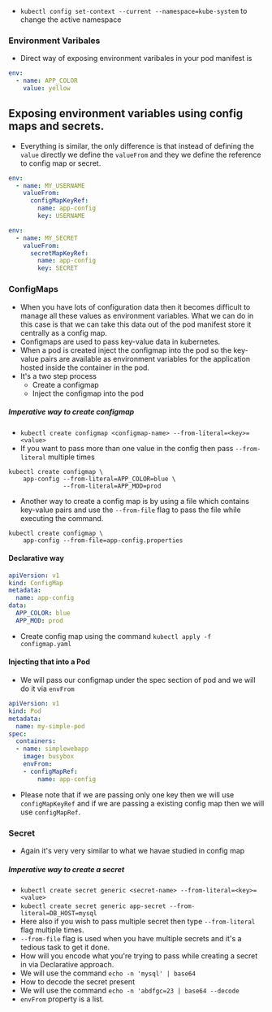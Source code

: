- `kubectl config set-context --current --namespace=kube-system` to change the active namespace

### Environment Varibales

- Direct way of exposing environment varibales in your pod manifest is 
```yaml
env:
  - name: APP_COLOR
    value: yellow
```

## Exposing environment variables using config maps and secrets. 
- Everything is similar, the only difference is that instead of defining the `value` directly we define the `valueFrom` and they we define the reference to config map or secret. 

```yaml
env:
  - name: MY_USERNAME
    valueFrom:
      configMapKeyRef:
        name: app-config
        key: USERNAME
```

```yaml
env:
  - name: MY_SECRET
    valueFrom:
      secretMapKeyRef:
        name: app-config
        key: SECRET
```

### ConfigMaps
- When you have lots of configuration data then it becomes difficult to manage all these values as environment variables. What we can do in this case is that we can take this data out of the pod manifest store it centrally as a config map. 
- Configmaps are used to pass key-value data in kubernetes. 
- When a pod is created inject the configmap into the pod so the key-value pairs are available as environment variables for the application hosted inside the container in the pod. 
- It's a two step process
  - Create a configmap
  - Inject the configmap into the pod 

##### Imperative way to create configmap
- `kubectl create configmap <configmap-name> --from-literal=<key>=<value>`
- If you want to pass more than one value in the config then pass `--from-literal` multiple times
```
kubectl create configmap \
    app-config --from-literal=APP_COLOR=blue \
               --from-literal=APP_MOD=prod
```

- Another way to create a config map is by using a file which contains key-value pairs and use the `--from-file` flag to pass the file while executing the command. 
```
kubectl create configmap \ 
    app-config --from-file=app-config.properties
```

#### Declarative way 
```yaml
apiVersion: v1
kind: ConfigMap
metadata:
  name: app-config 
data: 
  APP_COLOR: blue
  APP_MOD: prod
```
- Create config map using the command `kubectl apply -f configmap.yaml`

#### Injecting that into a Pod 
- We will pass our configmap under the spec section of pod and we will do it via `envFrom`

```yaml
apiVersion: v1
kind: Pod
metadata:
  name: my-simple-pod
spec:
  containers:
  - name: simplewebapp
    image: busybox
    envFrom:
    - configMapRef:
        name: app-config
```
- Please note that if we are passing only one key then we will use `configMapKeyRef` and if we are passing a existing config map then we will use `configMapRef`. 

### Secret 
- Again it's very very similar to what we havae studied in config map

##### Imperative way to create a secret 
- `kubectl create secret generic <secret-name> --from-literal=<key>=<value>`
- `kubectl create secret generic app-secret --from-literal=DB_HOST=mysql`
- Here also if you wish to pass multiple secret then type `--from-literal` flag multiple times. 
- `--from-file` flag is used when you have multiple secrets and it's a tedious task to get it done. 
- How will you encode what you're trying to pass while creating a secret in via Declarative approach.
- We will use the command `echo -n 'mysql' | base64 ` 
- How to decode the secret present
- We will use the command `echo -n 'abdfgc=23 | base64 --decode `
- `envFrom` property is a list. 